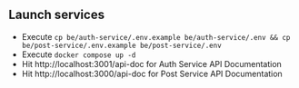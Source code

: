 ## Launch services

- Execute `cp be/auth-service/.env.example be/auth-service/.env && cp be/post-service/.env.example be/post-service/.env`
- Execute `docker compose up -d`
-  Hit http://localhost:3001/api-doc for Auth Service API Documentation
- Hit http://localhost:3000/api-doc for Post Service API Documentation
